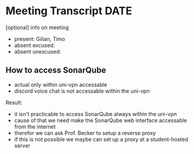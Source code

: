 # Meeting Transcript DATE

[optional] info on meeting

- present: Gilian, Timo
- absent excused:
- absent unexcused:

## How to access SonarQube

- actual only within uni-vpn accessable
- discord voice chat is not accessable within the uni-vpn

Result:

- it isn't practicable to access SonarQube always within the uni-vpn
- cause of that we need make the SonarQube web interface accessable from the internet
- therefor we can ask Prof. Becker to setup a reverse proxy
- if this is not possible we maybe can set up a proxy at a student-hosted server
